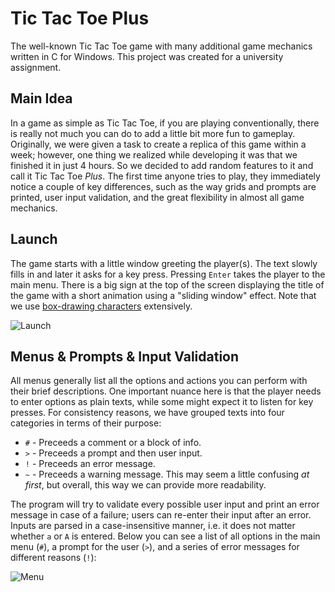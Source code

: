# Tic Tac Toe Plus
The well-known Tic Tac Toe game with many additional game mechanics written in C for Windows. This project was created for a university assignment.

## Main Idea

In a game as simple as Tic Tac Toe, if you are playing conventionally, there is really not much you can do to add a little bit more fun to gameplay. Originally, we were given a task to create a replica of this game within a week; however, one thing we realized while developing it was that we finished it in just 4 hours. So we decided to add random features to it and call it Tic Tac Toe *Plus*. The first time anyone tries to play, they immediately notice a couple of key differences, such as the way grids and prompts are printed, user input validation, and the great flexibility in almost all game mechanics.

## Launch

The game starts with a little window greeting the player(s). The text slowly fills in and later it asks for a key press. Pressing `Enter` takes the player to the main menu. There is a big sign at the top of the screen displaying the title of the game with a short animation using a "sliding window" effect. Note that we use [box-drawing characters](https://en.wikipedia.org/wiki/Box-drawing_character) extensively.

![Launch](/res/launch.gif)

## Menus & Prompts & Input Validation

All menus generally list all the options and actions you can perform with their brief descriptions. One important nuance here is that the player needs to enter options as plain texts, while some might expect it to listen for key presses. For consistency reasons, we have grouped texts into four categories in terms of their purpose:
 * `#` - Preceeds a comment or a block of info.
 * `>` - Preceeds a prompt and then user input.
 * `!` - Preceeds an error message.
 * `~` - Preceeds a warning message.
This may seem a little confusing *at first*, but overall, this way we can provide more readability.

The program will try to validate every possible user input and print an error message in case of a failure; users can re-enter their input after an error. Inputs are parsed in a case-insensitive manner, i.e. it does not matter whether `a` or `A` is entered. Below you can see a list of all options in the main menu (`#`), a prompt for the user (`>`), and a series of error messages for different reasons (`!`):

![Menu](/res/categories-of-texts.png)
